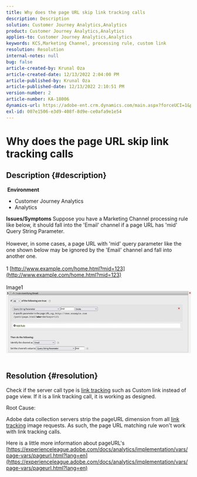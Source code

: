 ```yaml
---
title: Why does the page URL skip link tracking calls
description: Description
solution: Customer Journey Analytics,Analytics
product: Customer Journey Analytics,Analytics
applies-to: Customer Journey Analytics,Analytics
keywords: KCS,Marketing Channel, processing rule, custom link
resolution: Resolution
internal-notes: null
bug: false
article-created-by: Krunal Oza
article-created-date: 12/13/2022 2:04:00 PM
article-published-by: Krunal Oza
article-published-date: 12/13/2022 2:10:51 PM
version-number: 2
article-number: KA-18006
dynamics-url: https://adobe-ent.crm.dynamics.com/main.aspx?forceUCI=1&pagetype=entityrecord&etn=knowledgearticle&id=9898eafb-ee7a-ed11-81ac-6045bd006b3d
exl-id: 007e1506-e3d9-408f-8d9e-ce0afa9e1e54
---
```

# Why does the page URL skip link tracking calls

## Description {#description}

<b> Environment</b>
- Customer Journey Analytics
- Analytics



<b>Issues/Symptoms</b>
Suppose you have a Marketing Channel processing rule like below, it should fall into the 'Email' channel if a page URL has 'mid' Query String Parameter.
<br><br>However, in some cases, a page URL with 'mid' query parameter like the one shown below may be ignored by the 'Email' channel and fall into another one.
<br> 
<br>1 [http://www.example.com/home.html?mid=123](http://www.example.com/home.html?mid=123)
<br> 
<br>Image1
<br>![](assets/___a098eafb-ee7a-ed11-81ac-6045bd006b3d___.png)
<br> <br>

## Resolution {#resolution}




Check if the server call type is [link tracking](https://experienceleague.adobe.com/docs/analytics/implementation/vars/functions/tl-method.html?lang=en) such as Custom link instead of page view. If it is a link tracking call, it is working as designed.





Root Cause:

Adobe data collection servers strip the pageURL dimension from all [link tracking](https://experienceleague.adobe.com/docs/analytics/implementation/vars/functions/tl-method.html?lang=en) image requests. As such, the page URL matching rule won't work with link tracking calls.

Here is a little more information about pageURL's [https://experienceleague.adobe.com/docs/analytics/implementation/vars/page-vars/pageurl.html?lang=en](https://experienceleague.adobe.com/docs/analytics/implementation/vars/page-vars/pageurl.html?lang=en)
